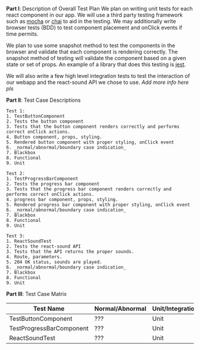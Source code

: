 __Part I__: Description of Overall Test Plan
We plan on writing unit tests for each react component in our app. We will use a third party testing framework such as [mocha](https://www.npmjs.com/package/mocha) or [chai](https://www.npmjs.com/package/chai) to aid in the testing. We may additionally write browser tests (BDD) to test component placement and onClick events if time permits. 

We plan to use some snapshot method to test the components in the browser and validate that each component is rendering correctly. The snapshot method of testing will validate the component based on a given state or set of props. An example of a library that does this testing is [jest](https://www.npmjs.com/package/jest-image-snapshot).

We will also write a few high level integration tests to test the interaction of our webapp and the react-sound API we chose to use. _Add more info here pls_

__Part II__: Test Case Descriptions
    
    Test 1:
    1. TestButtonComponent
    2. Tests the button component
    3. Tests that the button component renders correctly and performs correct onClick actions.
    4. Button component, props, styling.
    5. Rendered button component with proper styling, onClick event
    6. _normal/abnormal/boundary case indication_ 
    7. Blackbox
    8. Functional
    9. Unit
    
    Test 2:
    1. TestProgressBarComponent
    2. Tests the progress bar component
    3. Tests that the progress bar component renders correctly and performs correct onClick actions.
    4. progress bar component, props, styling.
    5. Rendered progress bar component with proper styling, onClick event
    6. _normal/abnormal/boundary case indication_ 
    7. Blackbox
    8. Functional
    9. Unit
    
    Test 3:
    1. ReactSoundTest
    2. Tests the react-sound API
    3. Tests that the API returns the proper sounds.
    4. Route, parameters.
    5. 204 OK status, sounds are played.
    6. _normal/abnormal/boundary case indication_ 
    7. Blackbox
    8. Functional
    9. Unit

__Part III__: Test Case Matrix

| Test Name  | Normal/Abnormal  | Unit/Integration  |
|------------|------------------|-------------------|
| TestButtonComponent  | ???  | Unit  |
| TestProgressBarComponent  | ???  | Unit  |
|  ReactSoundTest | ???  | Unit  |
